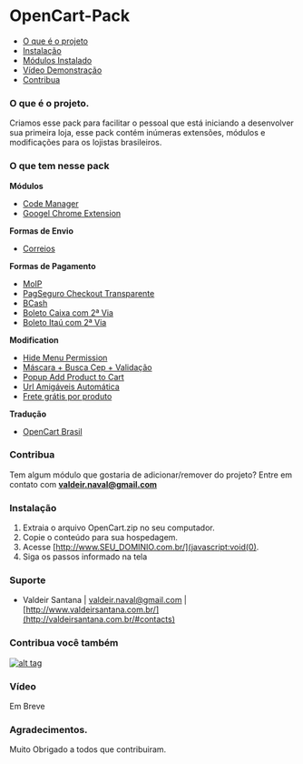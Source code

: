 OpenCart-Pack
=============

* [O que é o projeto](#o-que-%C3%A9-o-projeto)
* [Instalação](#instala%C3%A7%C3%A3o)
* [Módulos Instalado](#o-que-tem-nesse-pack)
* [Vídeo Demonstração](#v%c3%addeo)
* [Contribua](#contribua)

### O que é o projeto.
Criamos esse pack para facilitar o pessoal que está iniciando a desenvolver sua primeira loja, esse pack contém inúmeras extensões, módulos e modificações para os lojistas brasileiros.

### O que tem nesse pack
**Módulos**
* [Code Manager](http://www.opencart.com/index.php?route=extension/extension/info&extension_id=17423&utm_source=valdeirsantana.com.br&utm_medium=referral&utm_campaign=opencart_install)
* [Googel Chrome Extension](http://www.opencart.com/index.php?route=extension/extension/info&extension_id=19105&utm_source=valdeirsantana.com.br&utm_medium=referral&utm_campaign=opencart_install)

**Formas de Envio**
* [Correios](http://www.opencart.com/index.php?route=extension/extension/info&extension_id=980&utm_source=valdeirsantana.com.br&utm_medium=referral&utm_campaign=opencart_install)

**Formas de Pagamento**
* [MoIP](http://www.opencart.com/index.php?route=extension/extension/info&extension_id=7844&utm_source=valdeirsantana.com.br&utm_medium=referral&utm_campaign=opencart_install)
* [PagSeguro Checkout Transparente](http://www.opencart.com/index.php?route=extension/extension/info&extension_id=19676&utm_source=valdeirsantana.com.br&utm_medium=referral&utm_campaign=opencart_install)
* [BCash](http://www.opencart.com/index.php?route=extension/extension/info&extension_id=2235&utm_source=valdeirsantana.com.br&utm_medium=referral&utm_campaign=opencart_install)
* [Boleto Caixa com 2ª Via](http://www.opencart.com/index.php?route=extension/extension/info&extension_id=21655&utm_source=valdeirsantana.com.br&utm_medium=referral&utm_campaign=opencart_install)
* [Boleto Itaú com 2ª Via](http://www.opencart.com/index.php?route=extension/extension/info&extension_id=21655&utm_source=valdeirsantana.com.br&utm_medium=referral&utm_campaign=opencart_install)

**Modification**
* [Hide Menu Permission](http://www.opencart.com/index.php?route=extension/extension/info&extension_id=21940&utm_source=valdeirsantana.com.br&utm_medium=referral&utm_campaign=opencart_install)
* [Máscara + Busca Cep + Validação](http://www.opencart.com/index.php?route=extension/extension/info&extension_id=22004&utm_source=valdeirsantana.com.br&utm_medium=referral&utm_campaign=opencart_install)
* [Popup Add Product to Cart](http://www.opencart.com/index.php?route=extension/extension/info&extension_id=21989&utm_source=valdeirsantana.com.br&utm_medium=referral&utm_campaign=opencart_install)
* [Url Amigáveis Automática](http://www.opencart.com/index.php?route=extension/extension&filter_username=valdeir2000&utm_source=valdeirsantana.com.br&utm_medium=referral&utm_campaign=opencart_install)
* [Frete grátis por produto](http://www.opencart.com/index.php?route=extension/extension/info&extension_id=17105&utm_source=valdeirsantana.com.br&utm_medium=referral&utm_campaign=opencart_install)

**Tradução**
* [OpenCart Brasil](http://www.github.com/opencartbrasil/traducao)

### Contribua
Tem algum módulo que gostaria de adicionar/remover do projeto?
Entre em contato com **valdeir.naval@gmail.com**

### Instalação
1. Extraia o arquivo OpenCart.zip no seu computador.
2. Copie o conteúdo para sua hospedagem.
3. Acesse [http://www.SEU_DOMINIO.com.br/](javascript:void(0).
4. Siga os passos informado na tela

### Suporte
* Valdeir Santana | valdeir.naval@gmail.com | [http://www.valdeirsantana.com.br/](http://valdeirsantana.com.br/#contacts)

### Contribua você também
[![alt tag](https://www.paypalobjects.com/pt_BR/BR/i/btn/btn_donateCC_LG.gif)](https://www.paypal.com/cgi-bin/webscr?cmd=_s-xclick&hosted_button_id=HUBL785QDAXXG)

### Vídeo
Em Breve

### Agradecimentos.
Muito Obrigado a todos que contribuiram.
